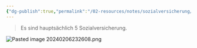 ```yaml
---
{"dg-publish":true,"permalink":"/02-resources/notes/sozialversicherung/","tags":["GFN/LF01","GFN/prüfungsrelevant/AP1"]}
---
```


>Es sind hauptsächlich 5 Sozialversicherung.

![Pasted image 20240206232608.png](/img/user/02%20-%20RESOURCES/Files/IMG/Pasted%20image%2020240206232608.png)